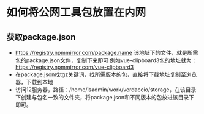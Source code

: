 # 如何将公网工具包放置在内网

## 获取package.json 
* https://registry.npmmirror.com/package.name
该地址下的文件，就是所需包的package.json文件，复制下来即可
例如vue-clipboard3包的地址就为：https://registry.npmmirror.com/vue-clipboard3
* 在package.json找tgz关键词，找所需版本的包，直接将下载地址复制至浏览器，下载到本地
* 访问12服务器，路径：/home/lsadmin/work/verdaccio/storage，在该目录下创建与包名一致的文件夹，将package.json和不同版本的包放进该目录下即可。